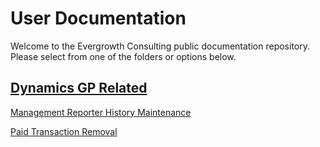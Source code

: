 # User Documentation
Welcome to the Evergrowth Consulting public documentation repository.  Please select from one of the folders or options below.

## [Dynamics GP Related](/Dynamics%20GP)
[Management Reporter History Maintenance](/Dynamics%20GP/Management%20Reporter%20Maintenance.md)

[Paid Transaction Removal](/Dynamics%20GP/Paid%20Transaction%20Removal.md)